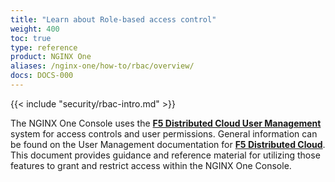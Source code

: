 ```yaml
---
title: "Learn about Role-based access control"
weight: 400
toc: true
type: reference
product: NGINX One
aliases: /nginx-one/how-to/rbac/overview/
docs: DOCS-000
---
```


{{< include "security/rbac-intro.md" >}}

The NGINX One Console uses the **[F5 Distributed Cloud User Management](https://docs.cloud.f5.com/docs-v2/administration/how-tos/user-mgmt)** system for access controls and user permissions.
General information can be found on the User Management documentation for **[F5 Distributed Cloud](https://docs.cloud.f5.com/docs-v2/administration/how-tos/user-mgmt)**. This document provides guidance and reference material for utilizing those features to grant and restrict access within the NGINX One Console.
